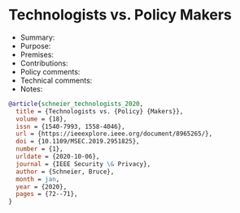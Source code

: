 # Technologists vs. Policy Makers

- Summary:
- Purpose:
- Premises:
- Contributions:
- Policy comments:
- Technical comments:
- Notes:

```bib
@article{schneier_technologists_2020,
  title = {Technologists vs. {Policy} {Makers}},
  volume = {18},
  issn = {1540-7993, 1558-4046},
  url = {https://ieeexplore.ieee.org/document/8965265/},
  doi = {10.1109/MSEC.2019.2951825},
  number = {1},
  urldate = {2020-10-06},
  journal = {IEEE Security \& Privacy},
  author = {Schneier, Bruce},
  month = jan,
  year = {2020},
  pages = {72--71},
}
```
